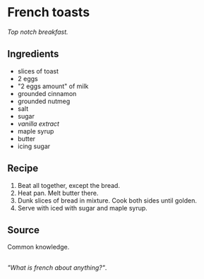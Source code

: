 # French toasts
_Top notch breakfast._

## Ingredients
 * slices of toast
 * 2 eggs
 * "2 eggs amount" of milk
 * grounded cinnamon
 * grounded nutmeg
 * salt
 * sugar
 * _vanilla extract_
 * maple syrup
 * butter
 * icing sugar

## Recipe
 1. Beat all together, except the bread.
 2. Heat pan. Melt butter there.
 3. Dunk slices of bread in mixture. Cook both sides until golden.
 4. Serve with iced with sugar and maple syrup.

## Source
Common knowledge.

##
_"What is french about anything?"_.
